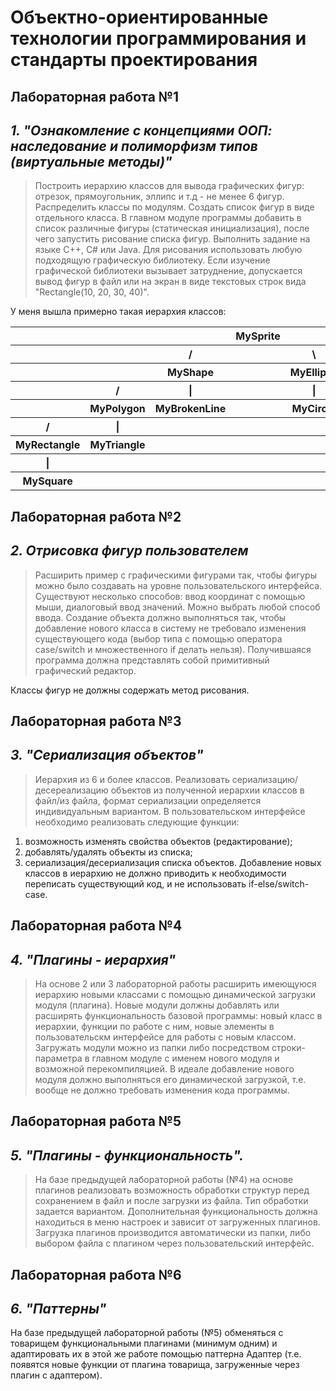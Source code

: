 # Объектно-ориентированные технологии программирования и стандарты проектирования
## Лабораторная работа №1
***1. "Ознакомление с концепциями ООП: наследование и полиморфизм типов (виртуальные методы)"*** 
---
> Построить иерархию классов для вывода графических фигур: отрезок, прямоугольник, эллипс и т.д - не менее 6 фигур. Распределить классы по модулям. 
Создать список фигур в виде отдельного класса. 
В главном модуле программы добавить в список различные фигуры (статическая инициализация), после чего запустить рисование списка фигур. 
Выполнить задание на языке C++, C# или Java. 
Для рисования использовать любую подходящую графическую библиотеку. 
Если изучение графической библиотеки вызывает затруднение, допускается вывод фигур в файл или на экран в виде текстовых строк вида "Rectangle(10, 20, 30, 40)".

У меня вышла примерно такая иерархия классов: 
<table>
    <tr>
        <th></th>
        <th></th>
        <th></th>
        <th>MySprite</th>
        <th></th>
    </tr>
     <tr>
        <th></th>
        <th></th>
        <th>/</th>
        <th></th>
        <th>\</th>
    </tr>
    <tr>
        <th></th>
        <th></th>
        <th>MyShape</th>
        <th></th>
        <th>MyEllipse</th>
    </tr>
     <tr>
        <th></th>
        <th>/</th>
        <th>|</th>
        <th></th>
        <th>|</th>
    </tr>
    <tr>
        <th></th>
        <th>MyPolygon</th>
        <th>MyBrokenLine</th>
         <th></th>
        <th>MyCircle</th>
    </tr>
    <tr>
        <th>/</th>
        <th>|</th>
        <th></th>
        <th></th>
        <th></th>
    </tr>
    <tr>
        <th>MyRectangle</th>
        <th>MyTriangle</th>
        <th> </th>
         <th></th>
        <th></th>
    </tr>
    <tr>
        <th>|</th>
        <th></th>
        <th></th>
        <th></th>
        <th></th>
    </tr>
    <tr>
        <th>MySquare</th>
        <th></th>
        <th></th>
        <th></th>
        <th></th>
    </tr>
</table>


## Лабораторная работа №2
***2. Отрисовка фигур пользователем*** 
---
> Расширить пример с графическими фигурами так, чтобы фигуры можно было создавать на уровне пользовательского интерфейса. Существуют несколько способов: ввод координат с помощью мыши, диалоговый ввод значений. Можно выбрать любой способ ввода. Создание объекта должно выполняться так, чтобы добавление нового класса в систему не требовало изменения существующего кода (выбор типа с помощью оператора case/switch и множественного if делать нельзя). Получившаяся программа должна представлять собой примитивный графический редактор.

Классы фигур не должны содержать метод рисования.

## Лабораторная работа №3
***3. "Сериализация объектов"*** 
---
> Иерархия из 6 и более классов. Реализовать сериализацию/десереализацию объектов из полученной иерархии классов в файл/из файла, формат сериализации определяется индивидуальным вариантом. 
В пользовательском интерфейсе необходимо реализовать следующие функции:
1) возможность изменять свойства объектов (редактирование);
2) добавлять/удалять объекты из списка;
3) сериализация/десериализация списка объектов.
Добавление новых классов в иерархию не должно приводить к необходимости переписать существующий код, и не использовать if-else/switch-case.

## Лабораторная работа №4
***4. "Плагины - иерархия"*** 
---
> На основе 2 или 3 лабораторной работы расширить имеющуюся иерархию новыми классами с помощью динамической загрузки модуля (плагина). Новые модули должны добавлять или расширять функциональность базовой программы: новый класс в иерархии, функции по работе с ним, новые элементы в пользовательскм интерфейсе для работы с новым классом.
Загружать модули можно из папки либо посредством строки-параметра в главном модуле с именем нового модуля и возможной перекомпиляцией. В идеале добавление нового модуля должно выполняться его динамической загрузкой, т.е. вообще не должно требовать изменения кода программы.

## Лабораторная работа №5
***5. "Плагины - функциональность".*** 
---
> На базе предыдущей лабораторной работы (№4) на основе плагинов реализовать возможность обработки структур перед сохранением в файл и после загрузки из файла. Тип обработки задается вариантом. Дополнительная функциональность должна находиться в меню настроек и зависит от загруженных плагинов. Загрузка плагинов производится автоматически из папки, либо выбором файла с плагином через пользовательский интерфейс.

## Лабораторная работа №6
***6. "Паттерны"*** 
---
На базе предыдущей лабораторной работы (№5) обменяться с товарищем функциональными плагинами (минимум одним) и адаптировать их в этой же работе помощью паттерна Адаптер (т.е. появятся новые функции от плагина товарища, загруженные через плагин с адаптером).



